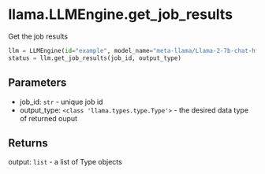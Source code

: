 # llama.LLMEngine.get_job_results

Get the job results

```python
llm = LLMEngine(id="example", model_name="meta-llama/Llama-2-7b-chat-hf")
status = llm.get_job_results(job_id, output_type)
```

## Parameters

-   job_id: `str` - unique job id
-   output_type: `<class 'llama.types.type.Type'>` - the desired data type of returned ouput

## Returns

output: `list` - a list of Type objects
